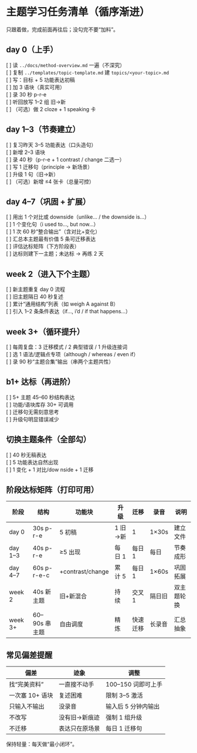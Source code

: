 # 主题学习任务清单（循序渐进）

只跟着做，完成前面再往后；没勾完不要“加料”。

## day 0（上手）
[ ] 读 `../docs/method-overview.md` 一遍（不深究）  
[ ] 复制 `../templates/topic-template.md` 建 `topics/<your-topic>.md`  
[ ] 写：目标 + 5 功能表达初稿  
[ ] 加 3 语块（真实可用）  
[ ] 录 30 秒 p-r-e  
[ ] 听回放写 1–2 组 旧→新  
[ ] （可选）做 2 cloze + 1 speaking 卡  

## day 1–3（节奏建立）
[ ] 复习昨天 3–5 功能表达（口头造句）  
[ ] 新增 2–3 语块  
[ ] 录 40 秒（p-r-e + 1 contrast / change 二选一）  
[ ] 写 1 迁移句（principle → 新场景）  
[ ] 升级 1 句（旧→新）  
[ ] （可选）新增 ≤4 张卡（总量可控）  

## day 4–7（巩固 + 扩展）
[ ] 用出 1 个对比或 downside（unlike… / the downside is…）  
[ ] 1 个变化句（i used to…, but now…）  
[ ] 1 次 60 秒“整合输出”（含对比+变化）  
[ ] 汇总本主题最有价值 5 条可迁移表达  
[ ] 评估达标矩阵（下方阶段表）  
[ ] 达标则建下一主题；未达标 → 再练 2 天  

## week 2（进入下个主题）
[ ] 新主题重复 day 0 流程  
[ ] 旧主题隔日 40 秒复述  
[ ] 累计“通用结构”列表（如 weigh A against B）  
[ ] 引入 1–2 条条件表达（if…, i’d / if that happens…）  

## week 3+（循环提升）
[ ] 每周复盘：3 迁移模式 / 2 典型错误 / 1 升级连接词  
[ ] 选 1 语法/逻辑点专项（although / whereas / even if）  
[ ] 录 90 秒“主题合集”输出（串两个主题共性）  

## b1+ 达标（再进阶）
[ ] 5+ 主题 45–60 秒结构表达  
[ ] 功能/语块库存 30+ 可调用  
[ ] 迁移句无需刻意思考  
[ ] 升级句明显错误减少  

## 切换主题条件（全部勾）
[ ] 40 秒无稿表达  
[ ] 5 功能表达自然出现  
[ ] 1 变化 + 1 对比/dow nside + 1 迁移  

## 阶段达标矩阵（打印可用）
| 阶段 | 结构 | 功能块 | 升级 | 迁移 | 录音 | 说明 |
|------|------|--------|------|------|------|------|
| day 0 | 30s p-r-e | 5 初稿 | 1 旧→新 | 1 | 1×30s | 建立文件 |
| day 1–3 | 40s p-r-e | ≥5 出现 | 每日 1 | 每日 1 | 每日 | 节奏成形 |
| day 4–7 | 60s p-r-e-c | +contrast/change | 累计 5 | 每日 1 | 1×60s | 巩固拓展 |
| week 2 | 40s 新主题 | 旧+新混合 | 持续 | 交叉 1 | 隔日旧 | 双主题轮换 |
| week 3+ | 60–90s 串主题 | 自由调度 | 精炼 | 快速迁移 | 长录音 | 汇总抽象 |

## 常见偏差提醒
| 偏差 | 迹象 | 调整 |
|------|------|------|
| 找“完美资料” | 一直搜不动手 | 100–150 词即可上手 |
| 一次塞 10+ 语块 | 复述困难 | 限制 3–5 激活 |
| 只输入不输出 | 没录音 | 输入后 5 分钟内输出 |
| 不改写 | 没有旧→新痕迹 | 强制 1 组升级 |
| 不迁移 | 表达只在原场景 | 每日 1 迁移句 |

保持轻量：每天做“最小闭环”。